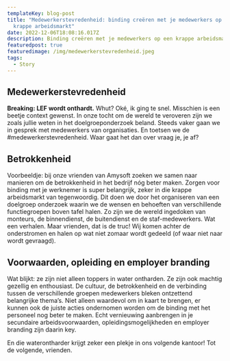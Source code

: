 ```yaml
---
templateKey: blog-post
title: "Medewerkerstevredenheid: binding creëren met je medewerkers op een
  krappe arbeidsmarkt"
date: 2022-12-06T18:08:16.017Z
description: Binding creëren met je medewerkers op een krappe arbeidsmarkt
featuredpost: true
featuredimage: /img/medewerkerstevredenheid.jpeg
tags:
  - Story
---
```

## **M﻿edewerkerstevredenheid**

**Breaking: LEF wordt onthardt.** Whut? Oké, ik ging te snel. Misschien is een beetje context gewenst. In onze tocht om de wereld te veroveren zijn we zoals jullie weten in het doelgroeponderzoek beland. Steeds vaker gaan we in gesprek met medewerkers van organisaties. En toetsen we de #medewerkerstevredenheid. Waar gaat het dan over vraag je, je af?

## B﻿etrokkenheid

Voorbeeldje: bij onze vrienden van Amysoft zoeken we samen naar manieren om de betrokkenheid in het bedrijf nóg beter maken. Zorgen voor binding met je werknemer is super belangrijk, zeker in die krappe arbeidsmarkt van tegenwoordig. Dit doen we door het organiseren van een doelgroep onderzoek waarin we de wensen en behoeften van verschillende functiegroepen boven tafel halen. Zo zijn we de wereld ingedoken van monteurs, de binnendienst, de buitendienst en de staf-medewerkers. Wat een verhalen. Maar vrienden, dat is de truc! Wij komen achter de onderstromen en halen op wat niet zomaar wordt gedeeld (of waar niet naar wordt gevraagd). 

## V﻿oorwaarden, opleiding en employer branding

Wat blijkt: ze zijn niet alleen toppers in water ontharden. Ze zijn ook machtig gezellig en enthousiast. De cultuur, de betrokkenheid en de verbinding tussen de verschillende groepen medewerkers bleken ontzettend belangrijke thema’s. Niet alleen waardevol om in kaart te brengen, er kunnen ook de juiste acties ondernomen worden om de binding met het personeel nog beter te maken. Echt vernieuwing aanbrengen in je secundaire arbeidsvoorwaarden, opleidingsmogelijkheden en employer branding zijn daarin key. 

En die waterontharder krijgt zeker een plekje in ons volgende kantoor! Tot de volgende, vrienden.